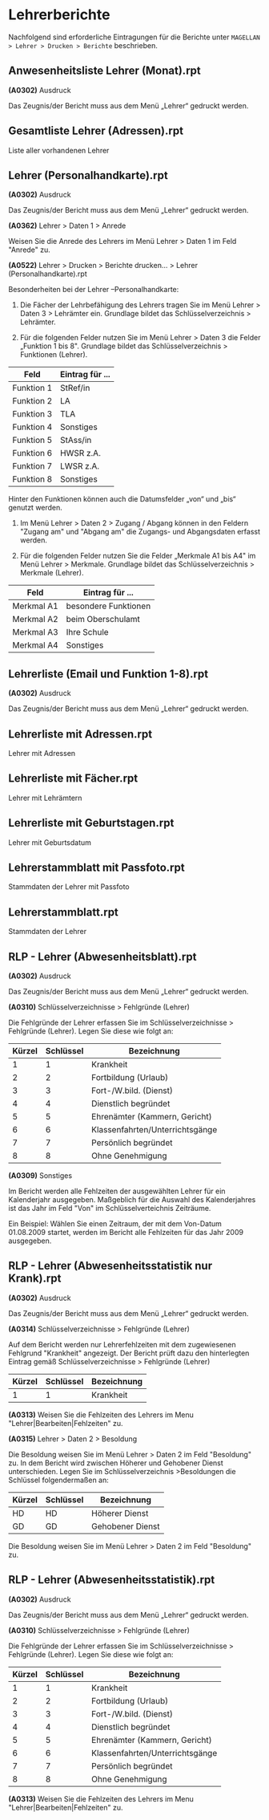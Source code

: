 # Lehrerberichte

Nachfolgend sind erforderliche Eintragungen für die Berichte unter `MAGELLAN > Lehrer > Drucken > Berichte` beschrieben.

## Anwesenheitsliste Lehrer (Monat).rpt



**(A0302)** Ausdruck

Das Zeugnis/der Bericht muss aus dem Menü „Lehrer“ gedruckt werden.


## Gesamtliste Lehrer (Adressen).rpt

Liste aller vorhandenen Lehrer


## Lehrer (Personalhandkarte).rpt



**(A0302)** Ausdruck

Das Zeugnis/der Bericht muss aus dem Menü „Lehrer“ gedruckt werden.


**(A0362)** Lehrer > Daten 1 > Anrede

Weisen Sie die Anrede des Lehrers im Menü Lehrer > Daten 1 im Feld "Anrede" zu.


**(A0522)** Lehrer > Drucken > Berichte drucken... > Lehrer (Personalhandkarte).rpt

Besonderheiten bei der Lehrer –Personalhandkarte:

1) Die Fächer der Lehrbefähigung des Lehrers tragen Sie im Menü Lehrer > Daten 3 > Lehrämter ein.  Grundlage bildet das Schlüsselverzeichnis > Lehrämter.

2) Für die folgenden Felder nutzen Sie im Menü Lehrer > Daten 3 die Felder „Funktion 1 bis 8". Grundlage bildet das Schlüsselverzeichnis > Funktionen (Lehrer).

Feld | Eintrag für ...
--|--
Funktion 1 | StRef/in
Funktion 2 | LA
Funktion 3 | TLA
Funktion 4 | Sonstiges
Funktion 5 | StAss/in
Funktion 6 | HWSR z.A.
Funktion 7 | LWSR z.A.
Funktion 8 | Sonstiges

Hinter den Funktionen können auch die Datumsfelder „von“ und „bis“ genutzt werden.

1) Im Menü Lehrer > Daten 2 > Zugang / Abgang können in den Feldern "Zugang am" und "Abgang am" die Zugangs- und Abgangsdaten erfasst werden.

2) Für die folgenden Felder nutzen Sie die Felder „Merkmale A1 bis A4"  im Menü Lehrer > Merkmale. Grundlage bildet das Schlüsselverzeichnis > Merkmale (Lehrer).

Feld | Eintrag für ...
--|--
Merkmal A1 | besondere Funktionen
Merkmal A2 | beim Oberschulamt
Merkmal A3 | Ihre Schule
Merkmal A4 | Sonstiges


## Lehrerliste (Email und Funktion 1-8).rpt



**(A0302)** Ausdruck

Das Zeugnis/der Bericht muss aus dem Menü „Lehrer“ gedruckt werden.


## Lehrerliste mit Adressen.rpt



Lehrer mit Adressen 


## Lehrerliste mit Fächer.rpt



Lehrer mit Lehrämtern 


## Lehrerliste mit Geburtstagen.rpt



Lehrer mit Geburtsdatum 


## Lehrerstammblatt mit Passfoto.rpt



Stammdaten der Lehrer mit Passfoto 


## Lehrerstammblatt.rpt



Stammdaten der Lehrer


## RLP - Lehrer (Abwesenheitsblatt).rpt



**(A0302)** Ausdruck

Das Zeugnis/der Bericht muss aus dem Menü „Lehrer“ gedruckt werden.


**(A0310)** Schlüsselverzeichnisse > Fehlgründe (Lehrer)

Die Fehlgründe der Lehrer erfassen Sie im Schlüsselverzeichnisse > Fehlgründe (Lehrer). Legen Sie diese wie folgt an:  

Kürzel | Schlüssel | Bezeichnung
--|--|--
1 | 1 | Krankheit
2 | 2 | Fortbildung (Urlaub)
3 | 3 | Fort-/W.bild. (Dienst)
4 | 4 | Dienstlich begründet
5 | 5 | Ehrenämter (Kammern, Gericht)
6 | 6 | Klassenfahrten/Unterrichtsgänge
7 | 7 | Persönlich begründet
8 | 8 | Ohne Genehmigung


**(A0309)** Sonstiges

Im Bericht werden alle Fehlzeiten der ausgewählten Lehrer für ein Kalenderjahr ausgegeben. Maßgeblich für die Auswahl des Kalenderjahres ist das Jahr im Feld "Von" im Schlüsselverteichnis Zeiträume.

Ein Beispiel: Wählen Sie einen Zeitraum, der mit dem  Von-Datum 01.08.2009 startet, werden im Bericht alle Fehlzeiten für das Jahr 2009 ausgegeben.


## RLP - Lehrer (Abwesenheitsstatistik nur Krank).rpt



**(A0302)** Ausdruck

Das Zeugnis/der Bericht muss aus dem Menü „Lehrer“ gedruckt werden.


**(A0314)** Schlüsselverzeichnisse > Fehlgründe (Lehrer)

Auf dem Bericht werden nur Lehrerfehlzeiten mit dem zugewiesenen Fehlgrund "Krankheit" angezeigt. Der Bericht prüft dazu den hinterlegten Eintrag gemäß Schlüsselverzeichnisse > Fehlgründe (Lehrer)

Kürzel | Schlüssel | Bezeichnung
--|--|--
1 | 1 | Krankheit


**(A0313)** Weisen Sie die Fehlzeiten des Lehrers im Menu "Lehrer|Bearbeiten|Fehlzeiten" zu.


**(A0315)** Lehrer > Daten 2 > Besoldung

Die Besoldung weisen Sie im Menü Lehrer > Daten 2 im Feld "Besoldung" zu.
In dem Bericht wird zwischen Höherer und Gehobener Dienst unterschieden. Legen Sie im Schlüsselverzeichnis >Besoldungen die Schlüssel folgendermaßen an:

Kürzel | Schlüssel | Bezeichnung
--|--|--
HD | HD | Höherer Dienst
GD | GD | Gehobener Dienst

Die Besoldung weisen Sie im Menü Lehrer > Daten 2 im Feld "Besoldung" zu.


## RLP - Lehrer (Abwesenheitsstatistik).rpt



**(A0302)** Ausdruck

Das Zeugnis/der Bericht muss aus dem Menü „Lehrer“ gedruckt werden.


**(A0310)** Schlüsselverzeichnisse > Fehlgründe (Lehrer)

Die Fehlgründe der Lehrer erfassen Sie im Schlüsselverzeichnisse > Fehlgründe (Lehrer). Legen Sie diese wie folgt an:  

Kürzel | Schlüssel | Bezeichnung
--|--|--
1 | 1 | Krankheit
2 | 2 | Fortbildung (Urlaub)
3 | 3 | Fort-/W.bild. (Dienst)
4 | 4 | Dienstlich begründet
5 | 5 | Ehrenämter (Kammern, Gericht)
6 | 6 | Klassenfahrten/Unterrichtsgänge
7 | 7 | Persönlich begründet
8 | 8 | Ohne Genehmigung


**(A0313)** Weisen Sie die Fehlzeiten des Lehrers im Menu "Lehrer|Bearbeiten|Fehlzeiten" zu.


